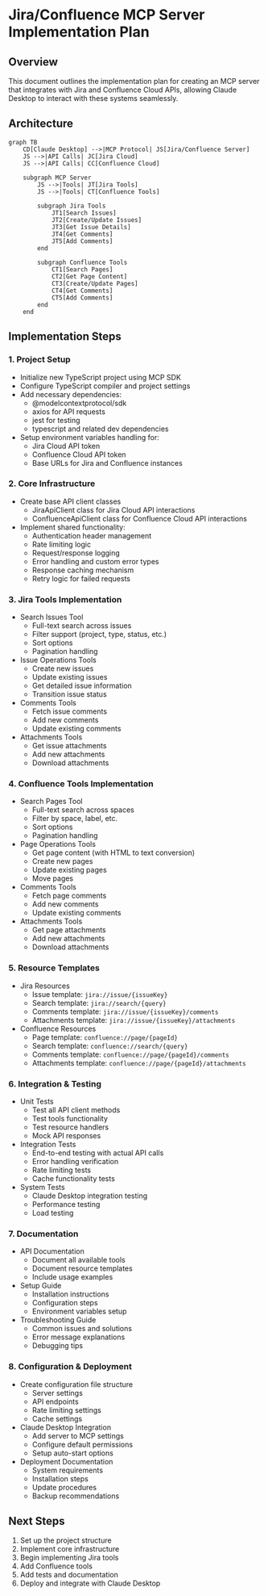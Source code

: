 # Jira/Confluence MCP Server Implementation Plan

## Overview
This document outlines the implementation plan for creating an MCP server that integrates with Jira and Confluence Cloud APIs, allowing Claude Desktop to interact with these systems seamlessly.

## Architecture

```mermaid
graph TB
    CD[Claude Desktop] -->|MCP Protocol| JS[Jira/Confluence Server]
    JS -->|API Calls| JC[Jira Cloud]
    JS -->|API Calls| CC[Confluence Cloud]
    
    subgraph MCP Server
        JS -->|Tools| JT[Jira Tools]
        JS -->|Tools| CT[Confluence Tools]
        
        subgraph Jira Tools
            JT1[Search Issues]
            JT2[Create/Update Issues]
            JT3[Get Issue Details]
            JT4[Get Comments]
            JT5[Add Comments]
        end
        
        subgraph Confluence Tools
            CT1[Search Pages]
            CT2[Get Page Content]
            CT3[Create/Update Pages]
            CT4[Get Comments]
            CT5[Add Comments]
        end
    end
```

## Implementation Steps

### 1. Project Setup
- Initialize new TypeScript project using MCP SDK
- Configure TypeScript compiler and project settings
- Add necessary dependencies:
  - @modelcontextprotocol/sdk
  - axios for API requests
  - jest for testing
  - typescript and related dev dependencies
- Setup environment variables handling for:
  - Jira Cloud API token
  - Confluence Cloud API token
  - Base URLs for Jira and Confluence instances

### 2. Core Infrastructure
- Create base API client classes
  - JiraApiClient class for Jira Cloud API interactions
  - ConfluenceApiClient class for Confluence Cloud API interactions
- Implement shared functionality:
  - Authentication header management
  - Rate limiting logic
  - Request/response logging
  - Error handling and custom error types
  - Response caching mechanism
  - Retry logic for failed requests

### 3. Jira Tools Implementation
- Search Issues Tool
  - Full-text search across issues
  - Filter support (project, type, status, etc.)
  - Sort options
  - Pagination handling
- Issue Operations Tools
  - Create new issues
  - Update existing issues
  - Get detailed issue information
  - Transition issue status
- Comments Tools
  - Fetch issue comments
  - Add new comments
  - Update existing comments
- Attachments Tools
  - Get issue attachments
  - Add new attachments
  - Download attachments

### 4. Confluence Tools Implementation
- Search Pages Tool
  - Full-text search across spaces
  - Filter by space, label, etc.
  - Sort options
  - Pagination handling
- Page Operations Tools
  - Get page content (with HTML to text conversion)
  - Create new pages
  - Update existing pages
  - Move pages
- Comments Tools
  - Fetch page comments
  - Add new comments
  - Update existing comments
- Attachments Tools
  - Get page attachments
  - Add new attachments
  - Download attachments

### 5. Resource Templates
- Jira Resources
  - Issue template: `jira://issue/{issueKey}`
  - Search template: `jira://search/{query}`
  - Comments template: `jira://issue/{issueKey}/comments`
  - Attachments template: `jira://issue/{issueKey}/attachments`
- Confluence Resources
  - Page template: `confluence://page/{pageId}`
  - Search template: `confluence://search/{query}`
  - Comments template: `confluence://page/{pageId}/comments`
  - Attachments template: `confluence://page/{pageId}/attachments`

### 6. Integration & Testing
- Unit Tests
  - Test all API client methods
  - Test tools functionality
  - Test resource handlers
  - Mock API responses
- Integration Tests
  - End-to-end testing with actual API calls
  - Error handling verification
  - Rate limiting tests
  - Cache functionality tests
- System Tests
  - Claude Desktop integration testing
  - Performance testing
  - Load testing

### 7. Documentation
- API Documentation
  - Document all available tools
  - Document resource templates
  - Include usage examples
- Setup Guide
  - Installation instructions
  - Configuration steps
  - Environment variables setup
- Troubleshooting Guide
  - Common issues and solutions
  - Error message explanations
  - Debugging tips

### 8. Configuration & Deployment
- Create configuration file structure
  - Server settings
  - API endpoints
  - Rate limiting settings
  - Cache settings
- Claude Desktop Integration
  - Add server to MCP settings
  - Configure default permissions
  - Setup auto-start options
- Deployment Documentation
  - System requirements
  - Installation steps
  - Update procedures
  - Backup recommendations

## Next Steps
1. Set up the project structure
2. Implement core infrastructure
3. Begin implementing Jira tools
4. Add Confluence tools
5. Add tests and documentation
6. Deploy and integrate with Claude Desktop